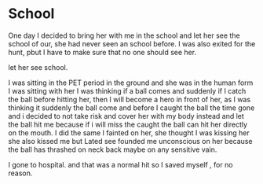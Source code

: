 # School

One day I decided to bring her with me in the school and let her see the school of our, she had never seen an school before. I was also exited for the hunt, pbut I have to make sure that no one should see her.

let her see school.

I was sitting in the PET period in the ground and she was in the human form I was sitting with her I was thinking if a ball comes and suddenly if I catch the ball before hitting her, then I will become a hero in front of her, as I was thinking it suddenly the ball come and before I caught the ball the time gone and i decided to not take risk and cover her with my body instead and let the ball hit me because if i will miss the caught the ball can hit her directly on the mouth. I did the same I fainted on her, she thought I was kissing her she also kissed me but Lated see founded me unconscious on her because the ball has thrashed on neck back maybe on any sensitive vain.

I gone to hospital. and that was a normal hit so I saved myself , for no reason.









